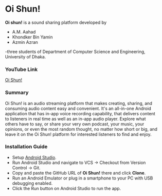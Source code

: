 
# Oi Shun!
**Oi shun!** is a sound sharing platform developed by
* A.M. Aahad
* Khondker Bin Yamin
* Azmin Azran

-three students of Department of Computer Science and Engineering, University of Dhaka.

### YouTube Link
[Oi Shun!](https://youtu.be/ZfiIxiI1ons)

### Summary
Oi Shun! is an audio streaming platform that makes creating, sharing, and consuming audio content easy and convenient. It's an all-in-one Android application that has in-app voice recording capability, that delivers content to listeners in real time as well as an in-app audio player. Explore what others have to say, or share your very own podcast, your music, your opinions, or even the most random thought, no matter how short or big, and leave it on the Oi Shun! platform for interested listeners to find and enjoy.

### Installation Guide
- Setup [Android Studio](https://developer.android.com/studio).
- Run Android Studio and navigate to VCS -> Checkout from Version Control -> Git.
- Copy and paste the GitHub URL of **Oi Shun!** there and click **Clone**.
- Run an Android Emulator or plug in a smartphone to your PC with USB debugging enabled.
- Click the Run button on Android Studio to run the app.
